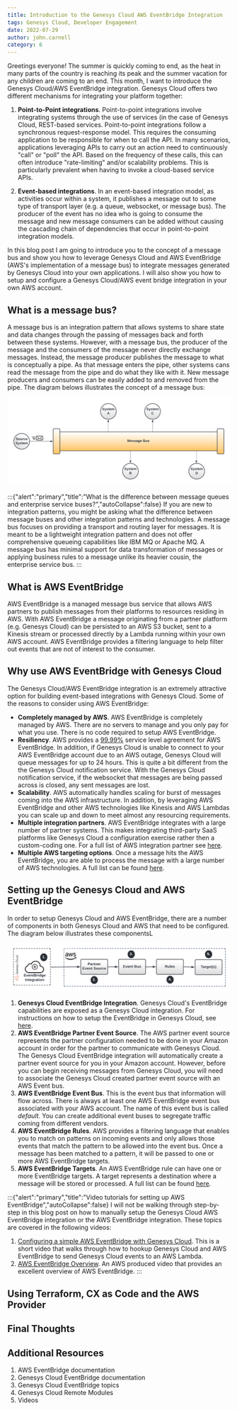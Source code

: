 ```yaml
---
title: Introduction to the Genesys Cloud AWS EventBridge Integration
tags: Genesys Cloud, Developer Engagement
date: 2022-07-29
author: john.carnell
category: 6
---
```


Greetings everyone! The summer is quickly coming to end, as the heat in many parts of the country is reaching its peak and the summer vacation for any children are coming to an end. This month, I want to introduce the Genesys Cloud/AWS EventBridge integration. Genesys Cloud offers two different mechanisms for integrating your platform together:

1. **Point-to-Point integrations**. Point-to-point integrations involve integrating systems through the use of services (in the case of Genesys Cloud, REST-based services.  Point-to-point integrations follow a synchronous request-response model. This requires the consuming application to be responsible for when to call the API. In many scenarios, applications leveraging APIs to carry out an action need to continuously "call" or "poll" the API. Based on the frequency of these calls, this can often introduce "rate-limiting" and/or scalability problems. This is particularly prevalent when having to invoke a cloud-based service APIs.

2. **Event-based integrations**. In an event-based integration model, as activities occur within a system, it publishes a message out to some type of transport layer (e.g. a queue, websocket, or message bus). The producer of the event has no idea who is going to consume the message and new message consumers can be added without causing the cascading chain of dependencies that occur in point-to-point integration models.

In this blog post I am going to introduce you to the concept of a message bus and show you how to leverage Genesys Cloud and AWS EventBridge (AWS's implementation of a message bus) to integrate messages generated by Genesys Cloud into your own applications. I will also show you how to setup and configure a Genesys Cloud/AWS event bridge integration in your own AWS account.

## What is a message bus?
A message bus is an integration pattern that allows systems to share state and data changes through the passing of messages back and forth between these systems.  However, with a message bus, the producer of the message and the consumers of the message never directly exchange messages. Instead, the message producer publishes the message to what is conceptually a pipe. As that message enters the pipe, other systems cans read the message from the pipe and do what they like with it. New message producers and consumers can be easily added to and removed from the pipe. The diagram belows illustrates the concept of a message bus:

![Message Bus](messagebus.png "A conceptual view of a message bus")

:::{"alert":"primary","title":"What is the difference between message queues and enterprise service buses?","autoCollapse":false}
If you are new to integration patterns, you might be asking what the difference between message buses and other integration patterns and technologies. A message bus focuses on providing a transport and routing layer for messages. It is meant to be a lightweight integration pattern and does not offer comprehensive queueing capabilities like IBM MQ or Apache MQ. A message bus has minimal support for data transformation of messages or applying business rules to a message unlike its heavier cousin, the enterprise service bus.
:::

## What is AWS EventBridge

AWS EventBridge is a managed message bus service that allows AWS partners to publish messages from their platforms to resources residing in AWS. With AWS EventBridge a message originating from a partner platform (e.g. Genesys Cloud) can be persisted to an AWS S3 bucket, sent to a Kinesis stream or processed directly by a Lambda running within your own AWS account. AWS EventBridge provides a filtering language to help filter out events that are not of interest to the consumer.

## Why use AWS EventBridge with Genesys Cloud

The Genesys Cloud/AWS EventBridge integration is an extremely attractive option for building event-based integrations with Genesys Cloud. Some of the reasons to consider using AWS EventBridge:

- **Completely managed by AWS**. AWS EventBridge is completely managed by AWS. There are no servers to manage and you only pay for what you use. There is no code required to setup AWS EventBridge.
- **Resiliency**.  AWS provides a [99.99%](https://aws.amazon.com/eventbridge/sla/) service level agreement for AWS EventBridge. In addition, if Genesys Cloud is unable to connect to your AWS EventBridge account due to an AWS outage, Genesys Cloud will queue messages for up to 24 hours. This is quite a bit different from the the Genesys Cloud notification service. With the Genesys Cloud notification service, if the websocket that messages are being passed across is closed, any sent messages are lost.
- **Scalability**. AWS automatically handles scaling for burst of messages coming into the AWS infrastructure. In addition, by leveraging AWS EventBridge and other AWS technologies like Kinesis and AWS Lambdas you can scale up and down to meet almost any resourcing requirements.
- **Multiple integration partners**.  AWS EventBridge integrates with a large number of partner systems. This makes integrating third-party SaaS platforms like Genesys Cloud a configuration exercise rather then a custom-coding one. For a full list of AWS integration partner see [here](https://aws.amazon.com/eventbridge/integrations/).
- **Multiple AWS targeting options**. Once a message hits the AWS EventBridge, you are able to process the message with a large number of AWS technologies. A full list can be found [here](https://docs.aws.amazon.com/eventbridge/latest/userguide/eb-targets.html).

## Setting up the Genesys Cloud and AWS EventBridge

In order to setup Genesys Cloud and AWS EventBridge, there are a number of components in both Genesys Cloud and AWS that need to be configured.  The diagram below illustrates these componentsL

![EventBridge Configuration](eventbridge_configuration.png "EventBridge Config Components")

1. **Genesys Cloud EventBridge Integration**.  Genesys Cloud's EventBridge capabilities are exposed as a Genesys Cloud integration. For instructions on how to setup the EventBridge in Genesys Cloud, see [here](https://help.mypurecloud.com/articles/about-the-amazon-eventbridge-integration/).
2. **AWS EventBridge Partner Event Source**. The AWS partner event source represents the partner configuration needed to be done in your Amazon account in order for the partner to communicate with Genesys Cloud. The Genesys Cloud EventBridge integration will automatically create a partner event source for you in your Amazon account.  However, before you can begin receiving messages from Genesys Cloud, you will need to associate the Genesys Cloud created partner event source with an AWS Event bus. 
3. **AWS EventBridge Event Bus**. This is the event bus that information will flow across. There is always at least one AWS EventBridge event bus associated with your AWS account. The name of this event bus is called *default*. You can create additional event buses to segregate traffic coming from different vendors.
4. **AWS EventBridge Rules**.  AWS provides a filtering language that enables you to match on patterns on incoming events and only allows those events that match the pattern to be allowed into the event bus. Once a message has been matched to a pattern, it will be passed to one or more AWS EventBridge targets.
5. **AWS EventBridge Targets**. An AWS EventBridge rule can have one or more EventBridge targets. A target represents a destination where a message will be stored or processed. A full list can be found [here](https://docs.aws.amazon.com/eventbridge/latest/userguide/eb-targets.html).


:::{"alert":"primary","title":"Video tutorials for setting up AWS EventBridge","autoCollapse":false}
I will not be walking through step-by-step in this blog post on how to manually setup the Genesys Cloud AWS EventBridge integration or the AWS EventBridge integration. These topics are covered in the following videos:

1. [Configuring a simple AWS EventBridge with Genesys Cloud](https://www.youtube.com/watch?v=1uqEUpFtk8Q). This is a short video that walks through how to hookup Genesys Cloud and AWS EventBridge to send Genesys Cloud events to an AWS Lambda.
2. [AWS EventBridge Overview](https://www.youtube.com/watch?v=ea9SCYDJIm4). An AWS produced video that provides an excellent overview of AWS EventBridge.
:::


## Using Terraform, CX as Code and the AWS Provider


## Final Thoughts



## Additional Resources

1. AWS EventBridge documentation
2. Genesys Cloud EventBridge documentation
3. Genesys Cloud EventBridge topics
4. Genesys Cloud Remote Modules
5. Videos